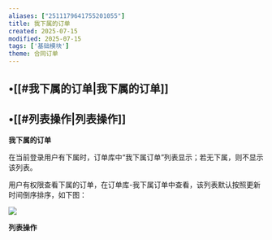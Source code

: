 ```yaml
---
aliases: ["2511179641755201055"]
title: 我下属的订单
created: 2025-07-15
modified: 2025-07-15
tags: ['基础模块']
theme: 合同订单
---
```


## •[[#我下属的订单|我下属的订单]]

## •[[#列表操作|列表操作]]

**我下属的订单**

在当前登录用户有下属时，订单库中“我下属订单”列表显示；若无下属，则不显示该列表。

用户有权限查看下属的订单，在订单库-我下属订单中查看，该列表默认按照更新时间倒序排序，如下图：

**![](https://myhelpdoc.oss-cn-heyuan.aliyuncs.com/mdimages/e667cf7e5b36cf2e4b847c97d9f7f730.jpg)**

**列表操作**

